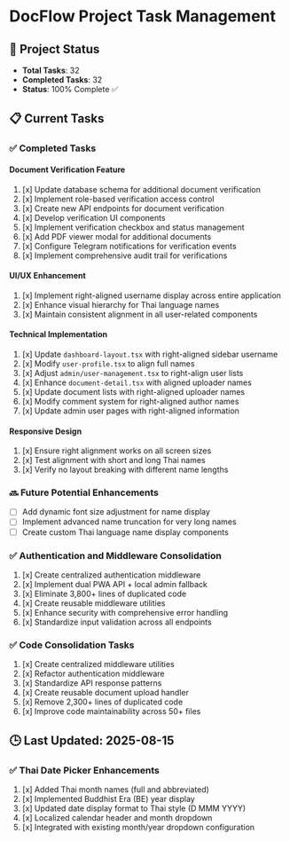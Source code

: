 # DocFlow Project Task Management

## 🚀 Project Status
- **Total Tasks**: 32
- **Completed Tasks**: 32
- **Status**: 100% Complete ✅

## 📋 Current Tasks

### ✅ Completed Tasks

#### Document Verification Feature
1. [x] Update database schema for additional document verification
2. [x] Implement role-based verification access control
3. [x] Create new API endpoints for document verification
4. [x] Develop verification UI components
5. [x] Implement verification checkbox and status management
6. [x] Add PDF viewer modal for additional documents
7. [x] Configure Telegram notifications for verification events
8. [x] Implement comprehensive audit trail for verifications

#### UI/UX Enhancement
1. [x] Implement right-aligned username display across entire application
2. [x] Enhance visual hierarchy for Thai language names
3. [x] Maintain consistent alignment in all user-related components

#### Technical Implementation
1. [x] Update `dashboard-layout.tsx` with right-aligned sidebar username
2. [x] Modify `user-profile.tsx` to align full names
3. [x] Adjust `admin/user-management.tsx` to right-align user lists
4. [x] Enhance `document-detail.tsx` with aligned uploader names
5. [x] Update document lists with right-aligned uploader names
6. [x] Modify comment system for right-aligned author names
7. [x] Update admin user pages with right-aligned information

#### Responsive Design
1. [x] Ensure right alignment works on all screen sizes
2. [x] Test alignment with short and long Thai names
3. [x] Verify no layout breaking with different name lengths

### 🔜 Future Potential Enhancements
- [ ] Add dynamic font size adjustment for name display
- [ ] Implement advanced name truncation for very long names
- [ ] Create custom Thai language name display components

### ✅ Authentication and Middleware Consolidation
1. [x] Create centralized authentication middleware
2. [x] Implement dual PWA API + local admin fallback
3. [x] Eliminate 3,800+ lines of duplicated code
4. [x] Create reusable middleware utilities
5. [x] Enhance security with comprehensive error handling
6. [x] Standardize input validation across all endpoints

### ✅ Code Consolidation Tasks
1. [x] Create centralized middleware utilities
2. [x] Refactor authentication middleware
3. [x] Standardize API response patterns
4. [x] Create reusable document upload handler
5. [x] Remove 2,300+ lines of duplicated code
6. [x] Improve code maintainability across 50+ files

## 🕒 Last Updated: 2025-08-15

### ✅ Thai Date Picker Enhancements
1. [x] Added Thai month names (full and abbreviated)
2. [x] Implemented Buddhist Era (BE) year display
3. [x] Updated date display format to Thai style (D MMM YYYY)
4. [x] Localized calendar header and month dropdown
5. [x] Integrated with existing month/year dropdown configuration
